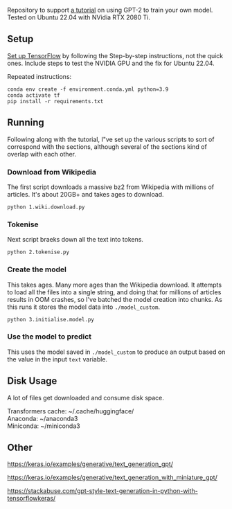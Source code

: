 Repository to support [a tutorial](https://towardsdatascience.com/train-gpt-2-in-your-own-language-fc6ad4d60171) on using GPT-2 to train your own model. Tested on Ubuntu 22.04 with NVidia RTX 2080 Ti. 

## Setup

[Set up TensorFlow](https://www.tensorflow.org/install/pip#linux) by following the Step-by-step instructions, not the quick ones. Include steps to test the NVIDIA GPU and the fix for Ubuntu 22.04. 


Repeated instructions:

```
conda env create -f environment.conda.yml python=3.9
conda activate tf
pip install -r requirements.txt
```

## Running

Following along with the tutorial, I"ve set up the various scripts to sort of correspond with the sections, although several of the sections kind of overlap with each other. 

### Download from Wikipedia

The first script downloads a massive bz2 from Wikipedia with millions of articles. It's about 20GB+ and takes ages to download. 

```
python 1.wiki.download.py
```

### Tokenise

Next script braeks down all the text into tokens. 

```
python 2.tokenise.py
```

### Create the model

This takes ages. Many more ages than the Wikipedia download. It attempts to load all the files into a single string, and doing that for millions of articles results in OOM crashes, so I've batched the model creation into chunks. As this runs it stores the model data into `./model_custom`.

```
python 3.initialise.model.py
```

### Use the model to predict

This uses the model saved in `./model_custom` to produce an output based on the value in the input `text` variable. 




## Disk Usage

A lot of files get downloaded and consume disk space. 

Transformers cache: ~/.cache/huggingface/  
Anaconda: ~/anaconda3  
Miniconda: ~/miniconda3  



## Other

https://keras.io/examples/generative/text_generation_gpt/

https://keras.io/examples/generative/text_generation_with_miniature_gpt/

https://stackabuse.com/gpt-style-text-generation-in-python-with-tensorflowkeras/
